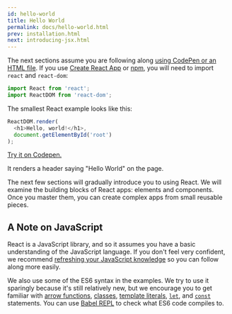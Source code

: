 ```yaml
---
id: hello-world
title: Hello World
permalink: docs/hello-world.html
prev: installation.html
next: introducing-jsx.html
---
```


The next sections assume you are following along [using CodePen or an HTML file](/react/docs/installation.html#trying-out-react). If you use [Create React App](/react/docs/installation.html#creating-a-single-page-application) or [npm](/react/docs/installation.html#using-npm), you will need to import `react` and `react-dom`:

```js
import React from 'react';
import ReactDOM from 'react-dom';
```

The smallest React example looks like this:

```js
ReactDOM.render(
  <h1>Hello, world!</h1>,
  document.getElementById('root')
);
```

[Try it on Codepen.](http://codepen.io/gaearon/pen/ZpvBNJ?editors=0010)

It renders a header saying "Hello World" on the page.

The next few sections will gradually introduce you to using React. We will examine the building blocks of React apps: elements and components. Once you master them, you can create complex apps from small reusable pieces.

## A Note on JavaScript

React is a JavaScript library, and so it assumes you have a basic understanding of the JavaScript language. If you don't feel very confident, we recommend [refreshing your JavaScript knowledge](https://developer.mozilla.org/en-US/docs/Web/JavaScript/A_re-introduction_to_JavaScript) so you can follow along more easily.

We also use some of the ES6 syntax in the examples. We try to use it sparingly because it's still relatively new, but we encourage you to get familiar with [arrow functions](https://developer.mozilla.org/en-US/docs/Web/JavaScript/Reference/Functions/Arrow_functions), [classes](https://developer.mozilla.org/en-US/docs/Web/JavaScript/Reference/Classes), [template literals](https://developer.mozilla.org/en/docs/Web/JavaScript/Reference/Template_literals), [`let`](https://developer.mozilla.org/en-US/docs/Web/JavaScript/Reference/Statements/let), and [`const`](https://developer.mozilla.org/en-US/docs/Web/JavaScript/Reference/Statements/const) statements. You can use <a href="http://babeljs.io/repl/#?babili=false&evaluate=true&lineWrap=false&presets=es2015%2Creact&experimental=false&loose=false&spec=false&code=const%20element%20%3D%20%3Ch1%3EHello%2C%20world!%3C%2Fh1%3E%3B%0Aconst%20container%20%3D%20document.getElementById('root')%3B%0AReactDOM.render(element%2C%20container)%3B%0A">Babel REPL</a> to check what ES6 code compiles to.
